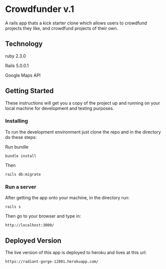 # Crowdfunder v.1

A rails app thats a kick starter clone which allows users to crowdfund projects they like, and crowdfund projects of their own.

## Technology

ruby 2.3.0

Rails 5.0.0.1

Google Maps API

## Getting Started

These instructions will get you a copy of the project up and running on your local machine for development and testing purposes.

### Installing

To run the development environment just clone the repo and in the directory do these steps:

Run bundle

```
bundle install
```

Then

```
rails db:migrate
```

### Run a server

After getting the app onto your machine, in the directory run:

```
rails s
```

Then go to your browser and type in:

```
http://localhost:3000/
```

## Deployed Version

The live version of this app is deployed to heroku and lives at this url:

```
https://radiant-gorge-12801.herokuapp.com/
```
